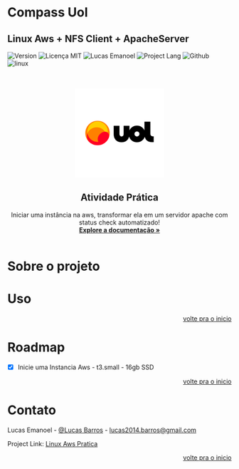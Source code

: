 # Compass Uol

## Linux Aws + NFS Client + ApacheServer

<p>
  <img src = "https://d25lcipzij17d.cloudfront.net/badge.svg?id=gh&r=r&type=6e&v=1.0.0&x2=0" alt = "Version">
  <img src = "https://img.shields.io/badge/License-MIT-blue.svg" alt = "Licença MIT">
  <img src = "https://img.shields.io/badge/Made%20by-Lucas%20Emanoel-purple" alt = "Lucas Emanoel">
  <img src = "https://img.shields.io/badge/Project%20Lang-Portugueses%20BR-lightgreen" alt = "Project Lang">
  <img src = "https://badgen.net/badge/icon/github?icon=github&label" alt = "Github">
  <img src = "https://svgshare.com/i/Zhy.svg" alt = "linux">
</p>

<br />
<br />
<div align="center">
  <a href="https://github.com/LucasEmanoel/Compass-Aws.git">
    <img src="https://github.com/LucasEmanoel/assets/blob/master/uol-logo.svg" alt="Logo" height="200">
  </a>

  <h2 align="center">Atividade Prática</h2>

  <p align="center">
    Iniciar uma instância na aws, transformar ela em um servidor apache com status check automatizado!
    <br />
    <a href="#"><strong>Explore a documentação »</strong></a>
    <br />
    <br />
  </p>
</div>

# Sobre o projeto

# Uso

<p align="right"><a href="#compass-uol">volte pra o inicio</a></p>

# Roadmap

* [x] Inicie uma Instancia Aws - t3.small - 16gb SSD

<p align="right"><a href="#compass-uol">volte pra o inicio</a></p>

# Contato

Lucas Emanoel - [@Lucas Barros](https://www.linkedin.com/in/lucas-barros-979011135) - lucas2014.barros@gmail.com

Project Link: [Linux Aws Pratica](https://github.com/LucasEmanoel/Linux-Aws-Pratica.git)

<p align="right"><a href="#compass-uol">volte pra o inicio</a></p>
